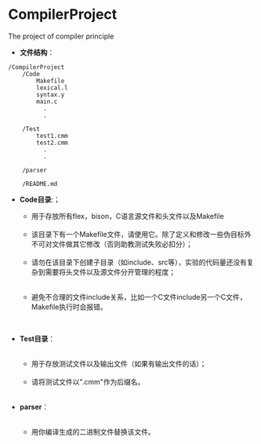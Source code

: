 # CompilerProject
The project of compiler principle

- **文件结构**：
```TXT
/CompilerProject
    /Code
		Makefile
		lexical.l
		syntax.y
		main.c
		  .
		  .
	
    /Test
		test1.cmm
		test2.cmm
		  .
		  .
	
    /parser
	
    /README.md
```

- **Code目录**:；
  <br>

  - 用于存放所有flex，bison，C语言源文件和头文件以及Makefile

  <br>

  - 该目录下有一个Makefile文件，请使用它。除了定义和修改一些伪目标外不可对文件做其它修改（否则助教测试失败必扣分）；

  <br>

  - 请勿在该目录下创建子目录（如include、src等），实验的代码量还没有复杂到需要将头文件以及源文件分开管理的程度；
  
  <br>

  - 避免不合理的文件include关系，比如一个C文件include另一个C文件，Makefile执行时会报错。

	<br>
- **Test目录**：	
  <br>

  - 用于存放测试文件以及输出文件（如果有输出文件的话）；

  <br>

  - 请将测试文件以".cmm"作为后缀名。

  <br>

- **parser**：	
  <br>

  - 用你编译生成的二进制文件替换该文件。

